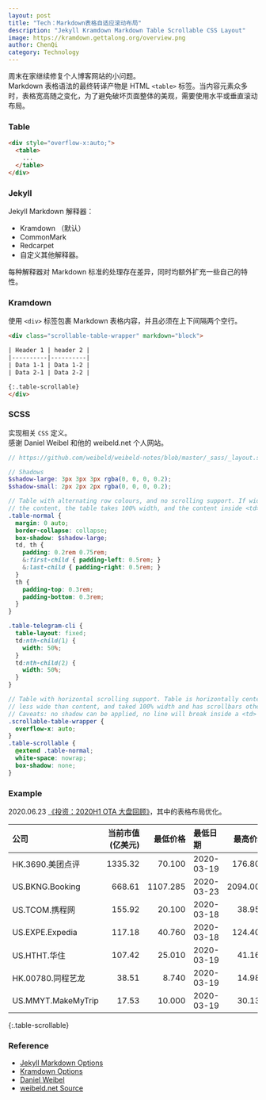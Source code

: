 ```yaml
---
layout: post
title: "Tech：Markdown表格自适应滚动布局"
description: "Jekyll Kramdown Markdown Table Scrollable CSS Layout"
image: https://kramdown.gettalong.org/overview.png
author: ChenQi
category: Technology
---
```


周末在家继续修复个人博客网站的小问题。  
Markdown 表格语法的最终转译产物是 HTML `<table>` 标签。当内容元素众多时，表格宽高随之变化，为了避免破坏页面整体的美观，需要使用水平或垂直滚动布局。

### Table

```html
<div style="overflow-x:auto;">
  <table>
    ...
  </table>
</div>
```

### Jekyll

Jekyll Markdown 解释器：

+ Kramdown （默认）
+ CommonMark
+ Redcarpet
+ 自定义其他解释器。

每种解释器对 Markdown 标准的处理存在差异，同时均额外扩充一些自己的特性。

### Kramdown

使用 `<div>` 标签包裹 Markdown 表格内容，并且必须在上下间隔两个空行。

```html
<div class="scrollable-table-wrapper" markdown="block">

| Header 1 | header 2 |
|----------|----------|
| Data 1-1 | Data 1-2 |
| Data 2-1 | Data 2-2 |

{:.table-scrollable}
</div>
```

### SCSS

实现相关 `CSS` 定义。  
感谢 Daniel Weibel 和他的 weibeld.net 个人网站。

```scss
// https://github.com/weibeld/weibeld-notes/blob/master/_sass/_layout.scss

// Shadows
$shadow-large: 3px 3px 3px rgba(0, 0, 0, 0.2);
$shadow-small: 2px 2px 2px rgba(0, 0, 0, 0.2);

// Table with alternating row colours, and no scrolling support. If wider than
// the content, the table takes 100% width, and the content inside <td> wraps.
.table-normal {
  margin: 0 auto;
  border-collapse: collapse;
  box-shadow: $shadow-large;
  td, th {
    padding: 0.2rem 0.75rem;
    &:first-child { padding-left: 0.5rem; }
    &:last-child { padding-right: 0.5rem; }
  }
  th {
    padding-top: 0.3rem;
    padding-bottom: 0.3rem;
  }
}

.table-telegram-cli {
  table-layout: fixed;
  td:nth-child(1) {
    width: 50%;
  }
  td:nth-child(2) {
    width: 50%;
  }
}

// Table with horizontal scrolling support. Table is horizontally centered if
// less wide than content, and taked 100% width and has scrollbars otherwise.
// Caveats: no shadow can be applied, no line will break inside a <td>
.scrollable-table-wrapper {
  overflow-x: auto;
}
.table-scrollable {
  @extend .table-normal;
  white-space: nowrap;
  box-shadow: none;
}
```

### Example

2020.06.23 [《投资：2020H1 OTA 大盘回顾》](../ota-stack-2020-h1/)，其中的表格布局优化。

<div class="scrollable-table-wrapper" markdown="block">

| 公司 | 当前市值(亿美元) | 最低价格 | 最低日期 | 最高价格  | 最高日期 | 06.23价格 | 最大价差   | 最低至今价差 |
|:---|---:|---:|:----|---:|:---|---:|---:|---:|
| HK.3690.美团点评 | 1335.32 | 70.100 | 2020-03-19 | 176.800 | 2020-06-23 | 176.800 | 152.21% | 152.21% |
| US.BKNG.Booking | 668.61 | 1107.285 | 2020-03-23 | 2094.000 | 2020-01-10 | 1633.520 | -47.12% | 47.52% |
| US.TCOM.携程网 | 155.92 | 20.100 | 2020-03-18 | 38.950 | 2020-01-17 | 26.290 | -48.40% | 30.80% |
| US.EXPE.Expedia | 117.18 | 40.760 | 2020-03-18 | 124.400 | 2020-02-14 | 83.120 | -67.23% | 103.93% |
| US.HTHT.华住 | 107.42 | 25.010 | 2020-03-19 | 41.169 | 2020-01-02 | 36.600 | -39.25% | 46.34% |
| HK.00780.同程艺龙 | 38.51 | 8.740 | 2020-03-19 | 14.980 | 2020-06-08 | 13.960 | 71.40% | 59.73% |
| US.MMYT.MakeMyTrip | 17.53 | 10.000 | 2020-03-19 | 30.130 | 2020-02-12 | 17.020 | -66.81% | 70.20% |

{:.table-scrollable}
</div>

### Reference

+ [Jekyll Markdown Options](https://jekyllrb.com/docs/configuration/markdown/)
+ [Kramdown Options](https://kramdown.gettalong.org/options.html)
+ [Daniel Weibel](https://github.com/weibeld)
+ [weibeld.net Source](https://github.com/weibeld/weibeld-notes)
